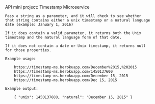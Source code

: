 API mini project: Timestamp Microservice

	Pass a string as a parameter, and it will check to see whether 
	that string contains either a unix timestamp or a natural language 
	date (example: January 1, 2016)

	If it does contain a valid parameter, it returns both the Unix 
	timestamp and the natural language form of that date.

	If it does not contain a date or Unix timestamp, it returns null 
	for those properties.

	Example usage:
	
		https://timestamp-ms.herokuapp.com/December%2015,%202015
		https://timestamp-ms.herokuapp.com/1450137600
		https://timestamp-ms.herokuapp.com/December 15, 2015
		https://timestamp-ms.herokuapp.com/Dec 15, 2015
		
	Example output:
	
		{ "unix": 1450137600, "natural": "December 15, 2015" }